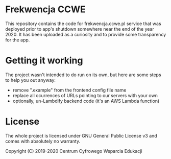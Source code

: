# Frekwencja CCWE

This repository contains the code for frekwencja.ccwe.pl service that was deployed prior to app's shutdown somewhere near the end of the year 2020. It has been uploaded as a curiosity and to provide some transparency for the app.

# Getting it working

The project wasn't intended to do run on its own, but here are some steps to help you out anyway:

- remove ".example" from the frontend config file name
- replace all ocurrences of URLs pointing to our servers with your own
- optionally, un-Lambdify backend code (it's an AWS Lambda function)

# License

The whole project is licensed under GNU General Public License v3 and comes with absolutely no warranty.

Copyright (C) 2019-2020 Centrum Cyfrowego Wsparcia Edukacji
